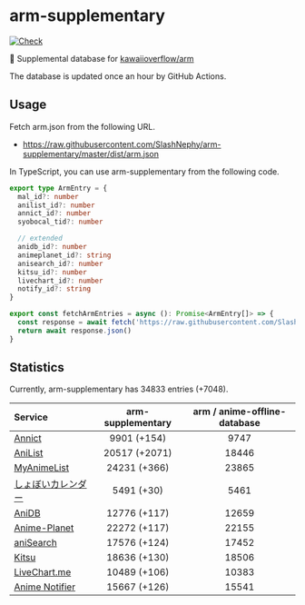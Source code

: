 # arm-supplementary

[![Check](https://github.com/SlashNephy/arm-supplementary/actions/workflows/check-node.yml/badge.svg)](https://github.com/SlashNephy/arm-supplementary/actions/workflows/check-node.yml)

💊 Supplemental database for [kawaiioverflow/arm](https://github.com/kawaiioverflow/arm)

The database is updated once an hour by GitHub Actions.

## Usage

Fetch arm.json from the following URL.

- https://raw.githubusercontent.com/SlashNephy/arm-supplementary/master/dist/arm.json

In TypeScript, you can use arm-supplementary from the following code.

```TypeScript
export type ArmEntry = {
  mal_id?: number
  anilist_id?: number
  annict_id?: number
  syobocal_tid?: number

  // extended
  anidb_id?: number
  animeplanet_id?: string
  anisearch_id?: number
  kitsu_id?: number
  livechart_id?: number
  notify_id?: string
}

export const fetchArmEntries = async (): Promise<ArmEntry[]> => {
  const response = await fetch('https://raw.githubusercontent.com/SlashNephy/arm-supplementary/master/dist/arm.json')
  return await response.json()
}
```

## Statistics

Currently, arm-supplementary has 34833 entries (+7048).

| Service                                     | arm-supplementary | arm / anime-offline-database |
| :------------------------------------------ | :---------------: | :--------------------------: |
| [Annict](https://annict.com)                |    9901 (+154)    |             9747             |
| [AniList](https://anilist.co)               |   20517 (+2071)   |            18446             |
| [MyAnimeList](https://myanimelist.net)      |   24231 (+366)    |            23865             |
| [しょぼいカレンダー](https://cal.syoboi.jp) |    5491 (+30)     |             5461             |
| [AniDB](https://anidb.net)                  |   12776 (+117)    |            12659             |
| [Anime-Planet](https://anime-planet.com)    |   22272 (+117)    |            22155             |
| [aniSearch](https://anisearch.com)          |   17576 (+124)    |            17452             |
| [Kitsu](https://kitsu.io)                   |   18636 (+130)    |            18506             |
| [LiveChart.me](https://livechart.me)        |   10489 (+106)    |            10383             |
| [Anime Notifier](https://notify.moe)        |   15667 (+126)    |            15541             |
